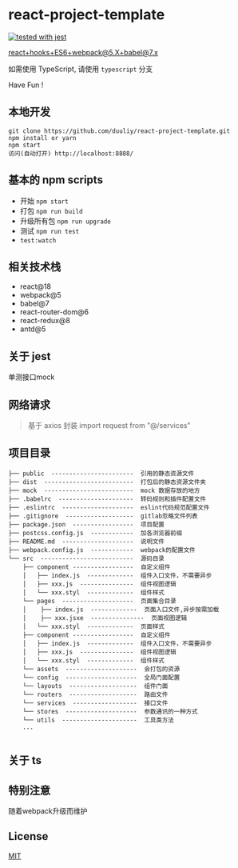 # react-project-template

[![tested with jest](https://img.shields.io/badge/tested_with-jest-99424f.svg)](https://github.com/facebook/jest)

react+hooks+ES6+webpack@5.X+babel@7.x 

如需使用 TypeScript, 请使用 `typescript` 分支

Have Fun !


## 本地开发

```
git clone https://github.com/duuliy/react-project-template.git
npm install or yarn
npm start
访问(自动打开) http://localhost:8888/
```

## 基本的 npm scripts

* 开始 `npm start`
* 打包 `npm run build`
* 升级所有包 `npm run upgrade`
* 测试 `npm run test`
* `test:watch`

## 相关技术栈

* react@18
* webpack@5
* babel@7
* react-router-dom@6
* react-redux@8
* antd@5

## 关于 jest

单测接口mock


## 网络请求

> 基于 axios 封装
import request from "@/services"


## 项目目录

```
├── public  -----------------------  引用的静态资源文件
├── dist  -------------------------  打包后的静态资源文件夹
├── mock  -------------------------  mock 数据存放的地方
├── .babelrc  ---------------------  转码规则和插件配置文件
├── .eslintrc  --------------------  eslint代码规范配置文件
├── .gitignore  -------------------  gitlab忽略文件列表
├── package.json  -----------------  项目配置
├── postcss.config.js  ------------  加各浏览器前缀
├── README.md  --------------------  说明文件
├── webpack.config.js  ------------  webpack的配置文件
└── src  --------------------------  源码目录
    ├── component -----------------  自定义组件
    │   ├── index.js  -------------  组件入口文件，不需要异步
    │   ├── xxx.js  ---------------  组件视图逻辑
    │   └── xxx.styl  -------------  组件样式
    └── pages  --------------------  页面集合目录
    │    ├── index.js  -------------  页面入口文件,异步按需加载
    │    ├── xxx.jsxe  ---------------  页面视图逻辑
    │   └── xxx.styl  -------------  页面样式
    ├── component -----------------  自定义组件
    │   ├── index.js  -------------  组件入口文件，不需要异步
    │   ├── xxx.js  ---------------  组件视图逻辑
    │   └── xxx.styl  -------------  组件样式
    └── assets  --------------------  会打包的资源
    └── config  --------------------  全局门面配置
    └── layouts  -------------------  组件门面
    └── routers  -------------------  路由文件
    └── services  ------------------  接口文件
    └── stores  --------------------  参数通讯的一种方式
    └── utils  ---------------------  工具类方法
    ...


```

## 关于 ts


## 特别注意

随着webpack升级而维护


## License

[MIT](https://github.com/duuliy/react-project-template/blob/master/LICENCE)

